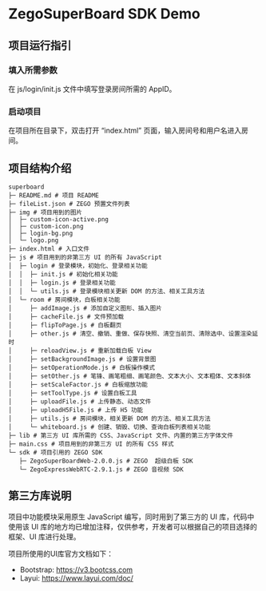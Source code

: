 # ZegoSuperBoard SDK Demo

## 项目运行指引

### 填入所需参数

在 js/login/init.js 文件中填写登录房间所需的 AppID。
### 启动项目

在项目所在目录下，双击打开 “index.html” 页面，输入房间号和用户名进入房间。
## 项目结构介绍
```
superboard
├─ README.md # 项目 README
├─ fileList.json # ZEGO 预置文件列表
├─ img # 项目用到的图片
│  ├─ custom-icon-active.png
│  ├─ custom-icon.png
│  ├─ login-bg.png
│  └─ logo.png
├─ index.html # 入口文件
├─ js # 项目用到的非第三方 UI 的所有 JavaScript
│  ├─ login # 登录模块，初始化、登录相关功能
│  │  ├─ init.js # 初始化相关功能
│  │  ├─ login.js # 登录相关功能
│  │  └─ utils.js # 登录模块相关更新 DOM 的方法、相关工具方法
│  └─ room # 房间模块，白板相关功能
│     ├─ addImage.js # 添加自定义图形、插入图片
│     ├─ cacheFile.js # 文件预加载
│     ├─ flipToPage.js # 白板翻页
│     ├─ other.js # 清空、撤销、重做、保存快照、清空当前页、清除选中、设置渲染延时
│     ├─ reloadView.js # 重新加载白板 View
│     ├─ setBackgroundImage.js # 设置背景图
│     ├─ setOperationMode.js # 白板操作模式
│     ├─ setOther.js # 笔锋、画笔粗细、画笔颜色、文本大小、文本粗体、文本斜体
│     ├─ setScaleFactor.js # 白板缩放功能
│     ├─ setToolType.js # 设置白板工具
│     ├─ uploadFile.js # 上传静态、动态文件
│     ├─ uploadH5File.js # 上传 H5 功能
│     ├─ utils.js # 房间模块，相关更新 DOM 的方法、相关工具方法
│     └─ whiteboard.js # 创建、销毁、切换、查询白板列表相关功能
├─ lib # 第三方 UI 库所需的 CSS、JavaScript 文件、内置的第三方字体文件
├─ main.css # 项目用到的非第三方 UI 的所有 CSS 样式
└─ sdk # 项目引用的 ZEGO SDK
   ├─ ZegoSuperBoardWeb-2.0.0.js # ZEGO  超级白板 SDK
   └─ ZegoExpressWebRTC-2.9.1.js # ZEGO 音视频 SDK

```

## 第三方库说明
项目中功能模块采用原生 JavaScript 编写，同时用到了第三方的 UI 库，代码中使用该 UI 库的地方均已增加注释，仅供参考，开发者可以根据自己的项目选择的框架、UI 库进行处理。

项目所使用的UI库官方文档如下：
- Bootstrap: https://v3.bootcss.com
- Layui: https://www.layui.com/doc/
